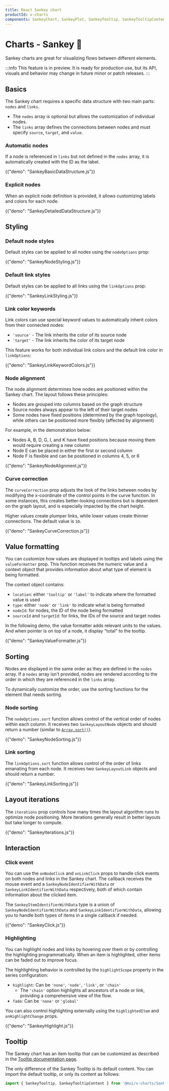 ```yaml
---
title: React Sankey chart
productId: x-charts
components: SankeyChart, SankeyPlot, SankeyTooltip, SankeyTooltipContent
---
```


# Charts - Sankey [<span class="plan-pro"></span>](/x/introduction/licensing/#pro-plan 'Pro plan')🧪

<p class="description">Sankey charts are great for visualizing flows between different elements.</p>

:::info
This feature is in preview. It is ready for production use, but its API, visuals and behavior may change in future minor or patch releases.
:::

## Basics

The Sankey chart requires a specific data structure with two main parts: `nodes` and `links`.

- The `nodes` array is optional but allows the customization of individual nodes.
- The `links` array defines the connections between nodes and must specify `source`, `target`, and `value`.

### Automatic nodes

If a node is referenced in `links` but not defined in the `nodes` array, it is automatically created with the ID as the label.

{{"demo": "SankeyBasicDataStructure.js"}}

### Explicit nodes

When an explicit node definition is provided, it allows customizing labels and colors for each node.

{{"demo": "SankeyDetailedDataStructure.js"}}

## Styling

### Default node styles

Default styles can be applied to all nodes using the `nodeOptions` prop:

{{"demo": "SankeyNodeStyling.js"}}

### Default link styles

Default styles can be applied to all links using the `linkOptions` prop:

{{"demo": "SankeyLinkStyling.js"}}

### Link color keywords

Link colors can use special keyword values to automatically inherit colors from their connected nodes:

- `'source'` - The link inherits the color of its source node
- `'target'` - The link inherits the color of its target node

This feature works for both individual link colors and the default link color in `linkOptions`:

{{"demo": "SankeyLinkKeywordColors.js"}}

### Node alignment

The node alignment determines how nodes are positioned within the Sankey chart. The layout follows these principles:

- Nodes are grouped into columns based on the graph structure
- Source nodes always appear to the left of their target nodes
- Some nodes have fixed positions (determined by the graph topology), while others can be positioned more flexibly (affected by alignment)

For example, in the demonstration below:

- Nodes A, B, D, G, I, and K have fixed positions because moving them would require creating a new column
- Node E can be placed in either the first or second column
- Node F is flexible and can be positioned in columns 4, 5, or 6

{{"demo": "SankeyNodeAlignment.js"}}

### Curve correction

The `curveCorrection` prop adjusts the look of the links between nodes by modifying the x-coordinate of the control points in the curve function.
In some instances, this creates better-looking connections but is dependent on the graph layout, and is especially impacted by the chart height.

Higher values create plumper links, while lower values create thinner connections. The default value is `10`.

{{"demo": "SankeyCurveCorrection.js"}}

## Value formatting

You can customize how values are displayed in tooltips and labels using the `valueFormatter` prop.
This function receives the numeric value and a context object that provides information about what type of element is being formatted.

The context object contains:

- `location`: either `'tooltip'` or `'label'` to indicate where the formatted value is used
- `type`: either `'node'` or `'link'` to indicate what is being formatted
- `nodeId`: for nodes, the ID of the node being formatted
- `sourceId` and `targetId`: for links, the IDs of the source and target nodes

In the following demo, the value formatter adds relevant units to the values.
And when pointer is on top of a node, it display "total" to the tooltip.

{{"demo": "SankeyValueFormatter.js"}}

## Sorting

Nodes are displayed in the same order as they are defined in the `nodes` array.
If a `nodes` array isn't provided, nodes are rendered according to the order in which they are referenced in the `links` array.

To dynamically customize the order, use the sorting functions for the element that needs sorting.

### Node sorting

The `nodeOptions.sort` function allows control of the vertical order of nodes within each column.
It receives two `SankeyLayoutNode` objects and should return a number (similar to [`Array.sort()`](https://developer.mozilla.org/en-US/docs/Web/JavaScript/Reference/Global_Objects/Array/sort#comparefn)).

{{"demo": "SankeyNodeSorting.js"}}

### Link sorting

The `linkOptions.sort` function allows control of the order of links emanating from each node.
It receives two `SankeyLayoutLink` objects and should return a number.

{{"demo": "SankeyLinkSorting.js"}}

## Layout iterations

The `iterations` prop controls how many times the layout algorithm runs to optimize node positioning. More iterations generally result in better layouts but take longer to compute.

{{"demo": "SankeyIterations.js"}}

## Interaction

### Click event

You can use the `onNodeClick` and `onLinkClick` props to handle click events on both nodes and links in the Sankey chart. The callback receives the mouse event and a `SankeyNodeIdentifierWithData` or `SankeyLinkIdentifierWithData` respectively, both of which contain information about the clicked item.

The `SankeyItemIdentifierWithData` type is a union of `SankeyNodeIdentifierWithData` and `SankeyLinkIdentifierWithData`, allowing you to handle both types of items in a single callback if needed.

{{"demo": "SankeyClick.js"}}

### Highlighting

You can highlight nodes and links by hovering over them or by controlling the highlighting programmatically. When an item is highlighted, other items can be faded out to improve focus.

The highlighting behavior is controlled by the `highlightScope` property in the series configuration:

- `highlight`: Can be `'none'`, `'node'`, `'link'`, or `'chain'`
  - The `'chain'` option highlights all ancestors of a node or link, providing a comprehensive view of the flow.
- `fade`: Can be `'none'` or `'global'`

You can also control highlighting externally using the `highlightedItem` and `onHighlightChange` props.

{{"demo": "SankeyHighlight.js"}}

## Tooltip

The Sankey chart has an item tooltip that can be customized as described in the [Tooltip documentation page](/x/react-charts/tooltip/).

The only difference of the Sankey Tooltip is its default content.
You can import the default tooltip, or only its content as follows:

```js
import { SankeyTooltip, SankeyTooltipContent } from '@mui/x-charts/SankeyChart',
```
